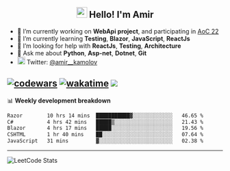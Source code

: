 <h2 align="center"><img src="https://media.giphy.com/media/hvRJCLFzcasrR4ia7z/giphy.gif" width="25px"> Hello! I'm Amir</h2>

- 🔭 I’m currently working on **WebApi project**, and participating in [AoC 22](https://adventofcode.com/)
- 🌱 I’m currently learning **Testing**, **Blazor**, **JavaScript**, **ReactJs**
- 🤔 I’m looking for help with **ReactJs**, **Testing**, **Architecture**
- 💬 Ask me about **Python**, **Asp-net**, **Dotnet**, **Git**
- <img alt="Amir Kamolov | Twitter" width="18px" src="https://raw.githubusercontent.com/peterthehan/peterthehan/master/assets/twitter.svg" /> Twitter: [@amir__kamolov](https://twitter.com/amir__kamolov)

[![codewars](https://www.codewars.com/users/Kamolov%20Amir/badges/micro)](https://www.codewars.com/users/Kamolov%20Amir)
[![wakatime](https://wakatime.com/badge/user/12da36de-2fca-4ef2-bb44-ec10c4750b61.svg)](https://wakatime.com/@12da36de-2fca-4ef2-bb44-ec10c4750b61)
![](https://komarev.com/ghpvc/?username=Amir0715&style=flat-square)
---

📊 **Weekly development breakdown**
<!--START_SECTION:waka-->

```txt
Razor        10 hrs 14 mins  ███████████▓░░░░░░░░░░░░░   46.65 %
C#           4 hrs 42 mins   █████▒░░░░░░░░░░░░░░░░░░░   21.43 %
Blazor       4 hrs 17 mins   █████░░░░░░░░░░░░░░░░░░░░   19.56 %
CSHTML       1 hr 40 mins    ██░░░░░░░░░░░░░░░░░░░░░░░   07.64 %
JavaScript   31 mins         ▓░░░░░░░░░░░░░░░░░░░░░░░░   02.38 %
```

<!--END_SECTION:waka-->

---

![LeetCode Stats](https://leetcard.jacoblin.cool/Amir0715?theme=dark&font=Noto%20Sans%20Mono&ext=heatmap)

